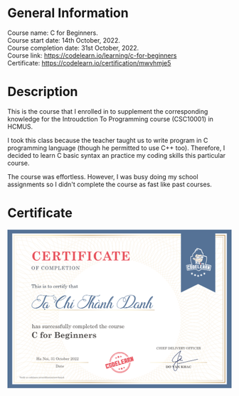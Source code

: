 # General Information

Course name: C for Beginners.\
Course start date: 14th October, 2022.\
Course completion date: 31st October, 2022.\
Course link: https://codelearn.io/learning/c-for-beginners \
Certificate: https://codelearn.io/certification/mwvhmje5

# Description

This is the course that I enrolled in to supplement the corresponding knowledge for the Introudction To Programming course (CSC10001) in HCMUS. 

I took this class because the teacher taught us to write program in C programming language (though he permitted to use C++ too). Therefore, I decided to learn C basic syntax an practice my coding skills this particular course.

The course was effortless. However, I was busy doing my school assignments so I didn't complete the course as fast like past courses.
 

# Certificate

![C for Beginners](../assets/C-for-Beginngers.png "C for Beginngers Certificate")
